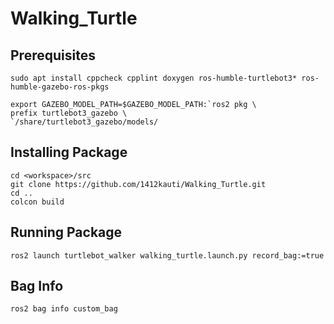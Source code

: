 # Walking_Turtle

## Prerequisites
```
sudo apt install cppcheck cpplint doxygen ros-humble-turtlebot3* ros-humble-gazebo-ros-pkgs

export GAZEBO_MODEL_PATH=$GAZEBO_MODEL_PATH:`ros2 pkg \
prefix turtlebot3_gazebo \
`/share/turtlebot3_gazebo/models/
```

## Installing Package
```
cd <workspace>/src
git clone https://github.com/1412kauti/Walking_Turtle.git
cd ..
colcon build
```

## Running Package
```
ros2 launch turtlebot_walker walking_turtle.launch.py record_bag:=true
```

## Bag Info
```
ros2 bag info custom_bag
```

